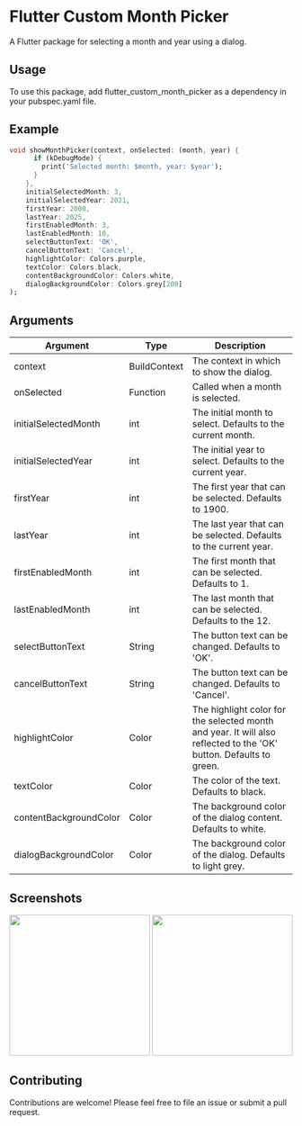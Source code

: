 # Flutter Custom Month Picker

A Flutter package for selecting a month and year using a dialog.

## Usage

To use this package, add flutter_custom_month_picker as a dependency in your pubspec.yaml file.

## Example

```dart
void showMonthPicker(context, onSelected: (month, year) {
      if (kDebugMode) {
        print('Selected month: $month, year: $year');
      }
    },
    initialSelectedMonth: 3,
    initialSelectedYear: 2021,
    firstYear: 2000,
    lastYear: 2025,
    firstEnabledMonth: 3,
    lastEnabledMonth: 10,
    selectButtonText: 'OK',
    cancelButtonText: 'Cancel',
    highlightColor: Colors.purple,
    textColor: Colors.black,
    contentBackgroundColor: Colors.white,
    dialogBackgroundColor: Colors.grey[200]
);
```

## Arguments

| Argument               | Type            | Description                                                                                                        |
|------------------------| --------------- |--------------------------------------------------------------------------------------------------------------------|
| context                | BuildContext    | The context in which to show the dialog.                                                                           |
| onSelected             | Function        | Called when a month is selected.                                                                                   |
| initialSelectedMonth   | int             | The initial month to select. Defaults to the current month.                                                        |
| initialSelectedYear    | int             | The initial year to select. Defaults to the current year.                                                          |
| firstYear              | int             | The first year that can be selected. Defaults to 1900.                                                             |
| lastYear               | int             | The last year that can be selected. Defaults to the current year.                                                  |
| firstEnabledMonth      | int             | The first month that can be selected. Defaults to 1.                                                               |
| lastEnabledMonth       | int             | The last month that can be selected. Defaults to the 12.                                                           |
| selectButtonText       | String          | The button text can be changed. Defaults to 'OK'.                                                                  |
| cancelButtonText       | String          | The button text can be changed. Defaults to 'Cancel'.                                                              |
| highlightColor         | Color           | The highlight color for the selected month and year. It will also reflected to the 'OK' button. Defaults to green. |
| textColor              | Color           | The color of the text. Defaults to black.                                                                          |
| contentBackgroundColor | Color           | The background color of the dialog content. Defaults to white.                                                     |
| dialogBackgroundColor  | Color           | The background color of the dialog. Defaults to light grey.                                                        |


## Screenshots

<img src="https://raw.githubusercontent.com/msalman2890/flutter_custom_month_picker/master/screenshots/Simulator%20Screen%20Shot%20-%20iPhone%2014%20Pro%20Max%20-%202023-03-24%20at%2012.23.51.png" width="250" height="250">

<img src="https://raw.githubusercontent.com/msalman2890/flutter_custom_month_picker/master/screenshots/Simulator%20Screen%20Shot%20-%20iPhone%2014%20Pro%20Max%20-%202023-03-24%20at%2012.24.01.png" width="250" height="250">


## Contributing

Contributions are welcome! Please feel free to file an issue or submit a pull request.

